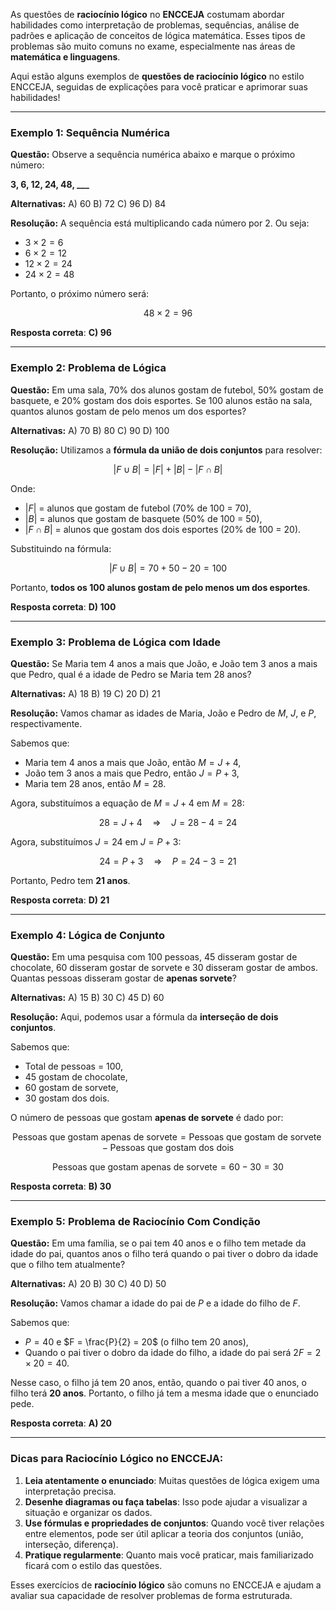 As questões de **raciocínio lógico** no **ENCCEJA** costumam abordar habilidades como interpretação de problemas, sequências, análise de padrões e aplicação de conceitos de lógica matemática. Esses tipos de problemas são muito comuns no exame, especialmente nas áreas de **matemática e linguagens**.

Aqui estão alguns exemplos de **questões de raciocínio lógico** no estilo ENCCEJA, seguidas de explicações para você praticar e aprimorar suas habilidades!

---

### **Exemplo 1: Sequência Numérica**

**Questão:**
Observe a sequência numérica abaixo e marque o próximo número:

**3, 6, 12, 24, 48, \_\_\_**

**Alternativas:**
A) 60
B) 72
C) 96
D) 84

**Resolução:**
A sequência está multiplicando cada número por 2. Ou seja:

* $3 \times 2 = 6$
* $6 \times 2 = 12$
* $12 \times 2 = 24$
* $24 \times 2 = 48$

Portanto, o próximo número será:

$$
48 \times 2 = 96
$$

**Resposta correta**: **C) 96**

---

### **Exemplo 2: Problema de Lógica**

**Questão:**
Em uma sala, 70% dos alunos gostam de futebol, 50% gostam de basquete, e 20% gostam dos dois esportes. Se 100 alunos estão na sala, quantos alunos gostam de pelo menos um dos esportes?

**Alternativas:**
A) 70
B) 80
C) 90
D) 100

**Resolução:**
Utilizamos a **fórmula da união de dois conjuntos** para resolver:

$$
|F \cup B| = |F| + |B| - |F \cap B|
$$

Onde:

* $|F|$ = alunos que gostam de futebol (70% de 100 = 70),
* $|B|$ = alunos que gostam de basquete (50% de 100 = 50),
* $|F \cap B|$ = alunos que gostam dos dois esportes (20% de 100 = 20).

Substituindo na fórmula:

$$
|F \cup B| = 70 + 50 - 20 = 100
$$

Portanto, **todos os 100 alunos gostam de pelo menos um dos esportes**.

**Resposta correta**: **D) 100**

---

### **Exemplo 3: Problema de Lógica com Idade**

**Questão:**
Se Maria tem 4 anos a mais que João, e João tem 3 anos a mais que Pedro, qual é a idade de Pedro se Maria tem 28 anos?

**Alternativas:**
A) 18
B) 19
C) 20
D) 21

**Resolução:**
Vamos chamar as idades de Maria, João e Pedro de $M$, $J$, e $P$, respectivamente.

Sabemos que:

* Maria tem 4 anos a mais que João, então $M = J + 4$,
* João tem 3 anos a mais que Pedro, então $J = P + 3$,
* Maria tem 28 anos, então $M = 28$.

Agora, substituímos a equação de $M = J + 4$ em $M = 28$:

$$
28 = J + 4 \quad \Rightarrow \quad J = 28 - 4 = 24
$$

Agora, substituímos $J = 24$ em $J = P + 3$:

$$
24 = P + 3 \quad \Rightarrow \quad P = 24 - 3 = 21
$$

Portanto, Pedro tem **21 anos**.

**Resposta correta**: **D) 21**

---

### **Exemplo 4: Lógica de Conjunto**

**Questão:**
Em uma pesquisa com 100 pessoas, 45 disseram gostar de chocolate, 60 disseram gostar de sorvete e 30 disseram gostar de ambos. Quantas pessoas disseram gostar de **apenas sorvete**?

**Alternativas:**
A) 15
B) 30
C) 45
D) 60

**Resolução:**
Aqui, podemos usar a fórmula da **interseção de dois conjuntos**.

Sabemos que:

* Total de pessoas = 100,
* 45 gostam de chocolate,
* 60 gostam de sorvete,
* 30 gostam dos dois.

O número de pessoas que gostam **apenas de sorvete** é dado por:

$$
\text{Pessoas que gostam apenas de sorvete} = \text{Pessoas que gostam de sorvete} - \text{Pessoas que gostam dos dois}
$$

$$
\text{Pessoas que gostam apenas de sorvete} = 60 - 30 = 30
$$

**Resposta correta**: **B) 30**

---

### **Exemplo 5: Problema de Raciocínio Com Condição**

**Questão:**
Em uma família, se o pai tem 40 anos e o filho tem metade da idade do pai, quantos anos o filho terá quando o pai tiver o dobro da idade que o filho tem atualmente?

**Alternativas:**
A) 20
B) 30
C) 40
D) 50

**Resolução:**
Vamos chamar a idade do pai de $P$ e a idade do filho de $F$.

Sabemos que:

* $P = 40$ e $F = \frac{P}{2} = 20$ (o filho tem 20 anos),
* Quando o pai tiver o dobro da idade do filho, a idade do pai será $2F = 2 \times 20 = 40$.

Nesse caso, o filho já tem 20 anos, então, quando o pai tiver 40 anos, o filho terá **20 anos**. Portanto, o filho já tem a mesma idade que o enunciado pede.

**Resposta correta**: **A) 20**

---

### **Dicas para Raciocínio Lógico no ENCCEJA:**

1. **Leia atentamente o enunciado**: Muitas questões de lógica exigem uma interpretação precisa.
2. **Desenhe diagramas ou faça tabelas**: Isso pode ajudar a visualizar a situação e organizar os dados.
3. **Use fórmulas e propriedades de conjuntos**: Quando você tiver relações entre elementos, pode ser útil aplicar a teoria dos conjuntos (união, interseção, diferença).
4. **Pratique regularmente**: Quanto mais você praticar, mais familiarizado ficará com o estilo das questões.

Esses exercícios de **raciocínio lógico** são comuns no ENCCEJA e ajudam a avaliar sua capacidade de resolver problemas de forma estruturada.
